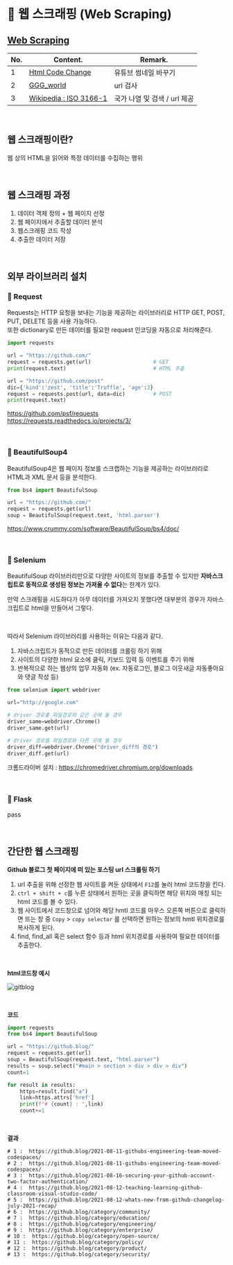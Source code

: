 # 📑 웹 스크래핑 (Web Scraping)

## [Web Scraping](WS)

|No.|Content.|Remark.|
|------|-------|-------|
|1|[Html Code Change](WS/HtmlCodeChange.md)|유튜브 썸네일 바꾸기|
|2|[GGG_world](WS/GGG_world.py)|url 검사|
|3|[Wikipedia : ISO 3166-1](WS/ISO3166.py)|국가 나열 및 검색 / url 제공|


<br>

## 웹 스크래핑이란?

웹 상의 HTML을 읽어와 특정 데이터를 수집하는 행위 

<br>

## 웹 스크래핑 과정
1. 데이터 객체 정의 + 웹 페이지 선정
2. 웹 페이지에서 추출할 데이터 분석
3. 웹스크래핑 코드 작성
4. 추출한 데이터 저장  

<br/>

## 외부 라이브러리 설치    

### 📌 Request

Requests는 HTTP 요청을 보내는 기능을 제공하는 라이브러리로 HTTP GET, POST, PUT, DELETE 등을 사용 가능하다.        
또한 dictionary로 만든 데이터를 필요한 request 인코딩을 자동으로 처리해준다.        

``` python
import requests

url = "https://github.com/"
request = requests.get(url)                    # GET
print(request.text)                            # HTML 추출

url = "https://github.com/post"
dic={'kind':'zest', 'title':'Truffle', 'age':3}
request = requests.post(url, data=dic)         # POST
print(request.text)
```
https://github.com/psf/requests     
https://requests.readthedocs.io/projects/3/

<br>

### 📌 BeautifulSoup4

BeautifulSoup4은 웹 페이지 정보를 스크랩하는 기능을 제공하는 라이브러리로 HTML과 XML 문서 등을 분석한다.      

``` python
from bs4 import BeautifulSoup

url = "https://github.com/"
request = requests.get(url)  
soup = BeautifulSoup(request.text, 'html.parser')
```
https://www.crummy.com/software/BeautifulSoup/bs4/doc/

<br/>

### 📌 Selenium

BeautifulSoup 라이브러리만으로 다양한 사이트의 정보를 추출할 수 있지만 **자바스크립트로 동적으로 생성된 정보는 가져올 수 없다**는 한계가 있다.      

만약 스크래핑을 시도하다가 아무 데이터를 가져오지 못했다면 대부분의 경우가 자바스크립트로 html을 만들어서 그렇다.   

<br>

따라서 Selenium 라이브러리를 사용하는 이유는 다음과 같다.

1. 자바스크립트가 동적으로 만든 데이터를 크롤링 하기 위해
2. 사이트의 다양한  html 요소에 클릭, 키보드 입력 등 이벤트를 주기 위해
3. 반복적으로 하는 웹상의 업무 자동화
    (ex. 자동로그인, 블로그 이웃새글 자동좋아요와 댓글 작성 등)

``` python
from selenium import webdriver

url="http://google.com"

# driver 경로흫 파일경로와 같은 곳에 둘 경우
driver_same=webdriver.Chrome()
driver_same.get(url)

# driver 경로를 파일경로와 다른 곳에 둘 경우
driver_diff=webdriver.Chrome("driver_diff의 경로")
driver_diff.get(url)
```    
크롬드라이버 설치 : https://chromedriver.chromium.org/downloads

<br/>

### 📌 Flask
pass

<br>

## 간단한 웹 스크래핑

**Github 블로그 첫 페이지에 떠 있는 포스팅 url 스크롤링 하기**      

1. url 추출을 위해 선정한 웹 사이트를 켜둔 상태에서 ```F12```를 눌러 html 코드창을 킨다.     
2. ```ctrl + shift + c```를 누른 상태에서 원하는 곳을 클릭하면 해당 위치와 매칭 되는 html 코드를 볼 수 있다.       
3. 웹 사이트에서 코드창으로 넘어와 해당 hmtl 코드를 마우스 오른쪽 버튼으로 클릭하면 뜨는 창 중 ```Copy``` > ```copy selector``` 를 선택하면 원하는 정보의 hmtl 위치경로를 복사하게 된다.         
4. find, find_all 혹은 select 함수 등과 html 위치경로를 사용하여 필요한 데이터를 추출한다.    

<br/>

**html코드창 예시** 

![gitblog](https://user-images.githubusercontent.com/56749776/129632160-620694b6-0632-40d0-aa8d-ff409eb02ef5.png)

<br>

**코드**

``` python
import requests
from bs4 import BeautifulSoup

url = "https://github.blog/"
request = requests.get(url)  
soup = BeautifulSoup(request.text, "html.parser")
results = soup.select("#main > section > div > div > div")
count=1

for result in results:
    https=result.find("a")
    link=https.attrs['href']
    print(f"# {count} : ",link)
    count+=1
```

<br>

**결과**

```
# 1 :  https://github.blog/2021-08-11-githubs-engineering-team-moved-codespaces/
# 2 :  https://github.blog/2021-08-11-githubs-engineering-team-moved-codespaces/
# 3 :  https://github.blog/2021-08-16-securing-your-github-account-two-factor-authentication/
# 4 :  https://github.blog/2021-08-12-teaching-learning-github-classroom-visual-studio-code/
# 5 :  https://github.blog/2021-08-12-whats-new-from-github-changelog-july-2021-recap/
# 6 :  https://github.blog/category/community/
# 7 :  https://github.blog/category/education/
# 8 :  https://github.blog/category/engineering/
# 9 :  https://github.blog/category/enterprise/
# 10 :  https://github.blog/category/open-source/
# 11 :  https://github.blog/category/policy/
# 12 :  https://github.blog/category/product/
# 13 :  https://github.blog/category/security/
```
